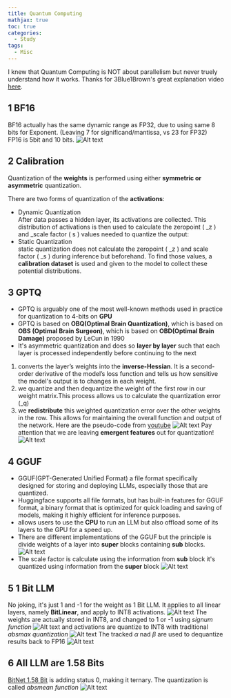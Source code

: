 ```yaml
---
title: Quantum Computing
mathjax: true
toc: true
categories:
  - Study
tags:
  - Misc
---
```


I knew that Quantum Computing is NOT about parallelism but never truely understand how it works. Thanks for 3Blue1Brown's great explanation video [here](https://www.youtube.com/watch?v=RQWpF2Gb-gU).

## 1 BF16
BF16 actually has the same dynamic range as FP32, due to using same 8 bits for Exponent. (Leaving 7 for significand/mantissa, vs 23 for FP32)   
FP16 is 5bit and 10 bits. 
![Alt text](/code23/assets/images/2025/25-04-21-4bitquant_files/bf16.png)

## 2 Calibration
Quantization of the **weights** is performed using either **symmetric or asymmetric** quantization.

There are two forms of quantization of the **activations**:
- Dynamic Quantization  
After data passes a hidden layer, its activations are collected. This distribution of activations is then used to calculate the zeropoint ( _z ) and _scale factor ( s ) values needed to quantize the output:
- Static Quantization  
static quantization does not calculate the zeropoint ( _z ) and scale factor ( _s ) during inference but beforehand.
To find those values, a **calibration dataset** is used and given to the model to collect these potential distributions.

## 3 GPTQ
- GPTQ is arguably one of the most well-known methods used in practice for quantization to 4-bits on **GPU**
- GPTQ is based on **OBQ(Optimal Brain Quantization)**, which is based on **OBS (Optimal Brain Surgeon)**, which is based on **OBD(Optimal Brain Damage)** proposed by LeCun in 1990
- It's asymmetric quantization and does so **layer by layer** such that each layer is processed independently before continuing to the next
1. converts the layer’s weights into the **inverse-Hessian**. It is a second-order derivative of the model’s loss function and tells us how sensitive the model's output is to changes in each weight. 
2. we quantize and then dequantize the weight of the first row in our weight matrix.This process allows us to calculate the quantization error (_q) 
3. we **redistribute** this weighted quantization error over the other weights in the row. This allows for maintaining the overall function and output of the network.
Here are the pseudo-code from [youtube](https://www.youtube.com/watch?v=mii-xFaPCrA)
![Alt text](/code23/assets/images/2025/25-04-21-4bitquant_files/gptq.png)
Pay attention that we are leaving **emergent features** out for quantization!
![Alt text](/code23/assets/images/2025/25-04-21-4bitquant_files/emergent.png)

## 4 GGUF
- GGUF(GPT-Generated Unified Format) a file format specifically designed for storing and deploying LLMs, especially those that are quantized. 
- Huggingface supports all file formats, but has built-in features for GGUF format, a binary format that is optimized for quick loading and saving of models, making it highly efficient for inference purposes.  
- allows users to use the **CPU** to run an LLM but also offload some of its layers to the GPU for a speed up.
- There are different implementations of the GGUF but the principle is divide weights of a layer into **super** blocks containing **sub** blocks.
![Alt text](/code23/assets/images/2025/25-04-21-4bitquant_files/supersub.png)
- The scale factor is calculate using the information from **sub** block it's quantized using information from the **super** block
![Alt text](/code23/assets/images/2025/25-04-21-4bitquant_files/gguf.png)


## 5 1 Bit LLM 
No joking, it's just 1 and -1 for the weight as 1 Bit LLM. It applies to all linear layers, namely **BitLinear**, and apply to INT8 activations.
![Alt text](/code23/assets/images/2025/25-04-21-4bitquant_files/1bit.png)
The weights are actually stored in INT8, and changed to 1 or -1 using *signum function*
![Alt text](/code23/assets/images/2025/25-04-21-4bitquant_files/1bitweight.png)
and activations are quantize to INT8 with traditional *absmax quantization*
![Alt text](/code23/assets/images/2025/25-04-21-4bitquant_files/1bitact.png)
The tracked $\alpha$ nad $\beta$ are used to dequantize results back to FP16
![Alt text](/code23/assets/images/2025/25-04-21-4bitquant_files/1bitdeq.png)

## 6 All LLM are 1.58 Bits
[BitNet 1.58 Bit](https://arxiv.org/pdf/2402.17764) is adding status 0, making it ternary. The quantization is called *absmean function*
![Alt text](/code23/assets/images/2025/25-04-21-4bitquant_files/1.58bit.png)



